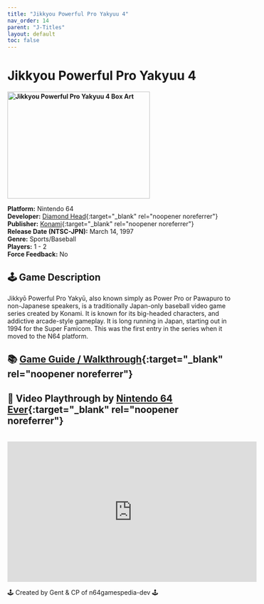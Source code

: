 ```yaml
---
title: "Jikkyou Powerful Pro Yakyuu 4"
nav_order: 14
parent: "J-Titles"
layout: default
toc: false
---
```


# Jikkyou Powerful Pro Yakyuu 4

<b>
<img src="https://images.launchbox-app.com//f95c7d0d-9081-4ae2-840d-6480c8d367c0.png" alt="Jikkyou Powerful Pro Yakyuu 4 Box Art" width="320" height="240" />
</b>

**Platform:** Nintendo 64  
**Developer:** [Diamond Head](https://en.wikipedia.org/wiki/Konami#Former_subsidiaries){:target="_blank" rel="noopener noreferrer"}  
**Publisher:** [Konami](https://en.wikipedia.org/wiki/Konami){:target="_blank" rel="noopener noreferrer"}  
**Release Date (NTSC-JPN):** March 14, 1997  
**Genre:** Sports/Baseball  
**Players:** 1 - 2  
**Force Feedback:** No  

## 🕹️ Game Description
Jikkyō Powerful Pro Yakyū, also known simply as Power Pro or Pawapuro to non-Japanese speakers, is a traditionally Japan-only baseball video game series created by Konami. It is known for its big-headed characters, and addictive arcade-style gameplay. It is long running in Japan, starting out in 1994 for the Super Famicom. This was the first entry in the series when it moved to the N64 platform.

## 📚 [Game Guide / Walkthrough](https://gamefaqs.gamespot.com/n64/198334-jikkyou-powerful-pro-yakyuu-4/faqs/78551){:target="_blank" rel="noopener noreferrer"}

## 🎥 Video Playthrough by [Nintendo 64 Ever](https://www.youtube.com/watch?v=p3KYZA0bZJU){:target="_blank" rel="noopener noreferrer"}
<br />  
<iframe width="560" height="315" src="https://www.youtube.com/embed/p3KYZA0bZJU" title="Jikkyou Powerful Pro Yakyuu 4 Gameplay by Nintendo 64 Ever" frameborder="0" allowfullscreen></iframe>

🕹️ Created by Gent & CP of n64gamespedia-dev 🕹️  
<!-- Vault Format: n64gamespedia-dev -->  
<!-- Protocol Source: _vault-specs/format-protocol.md -->
